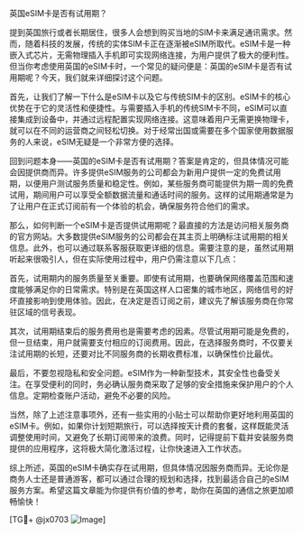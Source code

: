 英国eSIM卡是否有试用期？

提到英国旅行或者长期居住，很多人会想到购买当地的SIM卡来满足通讯需求。然而，随着科技的发展，传统的实体SIM卡正在逐渐被eSIM所取代。eSIM卡是一种嵌入式芯片，无需物理插入手机即可实现网络连接，为用户提供了极大的便利性。但当你考虑使用英国的eSIM卡时，一个常见的疑问便是：英国的eSIM卡是否有试用期呢？今天，我们就来详细探讨这个问题。

首先，让我们了解一下什么是eSIM卡以及它与传统SIM卡的区别。eSIM卡的核心优势在于它的灵活性和便捷性。与需要插入手机的传统SIM卡不同，eSIM可以直接集成到设备中，并通过远程配置实现网络连接。这意味着用户无需更换物理卡，就可以在不同的运营商之间轻松切换。对于经常出国或需要在多个国家使用数据服务的人来说，eSIM无疑是一个非常方便的选择。

回到问题本身——英国的eSIM卡是否有试用期？答案是肯定的，但具体情况可能会因提供商而异。许多提供eSIM服务的公司都会为新用户提供一定的免费试用期，以便用户测试服务质量和稳定性。例如，某些服务商可能提供为期一周的免费试用，期间用户可以享受全额数据流量和通话时间的服务。这样的试用期通常是为了让用户在正式订阅前有一个体验的机会，确保服务符合他们的需求。

那么，如何判断一个eSIM卡是否提供试用期呢？最直接的方法是访问相关服务商的官方网站。大多数提供eSIM服务的公司都会在其主页上明确标注试用期的相关信息。此外，也可以通过联系客服获取更详细的信息。需要注意的是，虽然试用期听起来很吸引人，但在实际使用过程中，用户仍需注意以下几点：

首先，试用期内的服务质量至关重要。即使有试用期，也要确保网络覆盖范围和速度能够满足你的日常需求。特别是在英国这样人口密集的城市地区，网络信号的好坏直接影响到使用体验。因此，在决定是否订阅之前，建议先了解该服务商在你常驻区域的信号表现。

其次，试用期结束后的服务费用也是需要考虑的因素。尽管试用期可能是免费的，但一旦结束，用户就需要支付相应的订阅费用。因此，在选择服务商时，不仅要关注试用期的长短，还要对比不同服务商的长期收费标准，以确保性价比最优。

最后，不要忽视隐私和安全问题。eSIM作为一种新型技术，其安全性也备受关注。在享受便利的同时，务必确认服务商采取了足够的安全措施来保护用户的个人信息。定期检查账户活动，避免不必要的风险。

当然，除了上述注意事项外，还有一些实用的小贴士可以帮助你更好地利用英国的eSIM卡。例如，如果你计划短期旅行，可以选择按天计费的套餐，这样既能灵活调整使用时间，又避免了长期订阅带来的浪费。同时，记得提前下载并安装服务商提供的应用程序，这将极大简化激活过程，让你快速进入工作状态。

综上所述，英国的eSIM卡确实存在试用期，但具体情况因服务商而异。无论你是商务人士还是普通游客，都可以通过合理的规划和选择，找到最适合自己的eSIM服务方案。希望这篇文章能为你提供有价值的参考，助你在英国的通信之旅更加顺畅愉快！

[TG💪+ @jx0703 ![Image](https://github.com/user-attachments/assets/dbca1d08-cadb-493c-b0ec-ad6f7a83f270)]